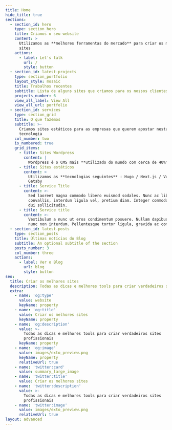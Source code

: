 ```yaml
---
title: Home
hide_title: true
sections:
  - section_id: hero
    type: section_hero
    title: Criamos o seu website
    content: >
      Utilizamos as **melhores ferramentas do mercado** para criar os melhores
      sites
    actions:
      - label: Let's talk
        url: /
        style: button
  - section_id: latest-projects
    type: section_portfolio
    layout_style: mosaic
    title: Trabalhos recentes
    subtitle: Lista de alguns sites que criamos para os nossos clientes
    projects_number: 6
    view_all_label: View All
    view_all_url: portfolio
  - section_id: services
    type: section_grid
    title: O que fazemos
    subtitle: >-
      Criamos sites estáticos para as empresas que querem apostar nesta
      tecnologia
    col_number: two
    is_numbered: true
    grid_items:
      - title: Sites Wordpress
        content: |
          Wordpress é o CMS mais **utilizado do mundo com cerca de 40%**
      - title: Sites estáticos
        content: >
          Utilizamos as **tecnologias seguintes** : Hugo / Next.js / Vue.js /
          Gatsby
      - title: Service Title
        content: >-
          Sed laoreet magna commodo libero euismod sodales. Nunc ac libero
          convallis, interdum ligula vel, pretium diam. Integer commodo sem at
          dui sollicitudin.
      - title: Service title
        content: >-
          Vestibulum a nunc ut eros condimentum posuere. Nullam dapibus quis
          nunc non interdum. Pellentesque tortor ligula, gravida ac commodo eu.
  - section_id: latest-posts
    type: section_posts
    title: Últimas notícias do Blog
    subtitle: An optional subtitle of the section
    posts_number: 3
    col_number: three
    actions:
      - label: Ver o Blog
        url: blog
        style: button
seo:
  title: Criar os melhores sites
  description: Todas as dicas e melhores tools para criar verdadeiros sites profissionais
  extra:
    - name: 'og:type'
      value: website
      keyName: property
    - name: 'og:title'
      value: Criar os melhores sites
      keyName: property
    - name: 'og:description'
      value: >-
        Todas as dicas e melhores tools para criar verdadeiros sites
        profissionais
      keyName: property
    - name: 'og:image'
      value: images/exto_preview.png
      keyName: property
      relativeUrl: true
    - name: 'twitter:card'
      value: summary_large_image
    - name: 'twitter:title'
      value: Criar os melhores sites
    - name: 'twitter:description'
      value: >-
        Todas as dicas e melhores tools para criar verdadeiros sites
        profissionais
    - name: 'twitter:image'
      value: images/exto_preview.png
      relativeUrl: true
layout: advanced
---
```


